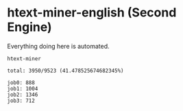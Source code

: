 # htext-miner-english (Second Engine)

Everything doing here is automated.

```
htext-miner

total: 3950/9523 (41.478525674682345%)

job0: 888
job1: 1004
job2: 1346
job3: 712
```